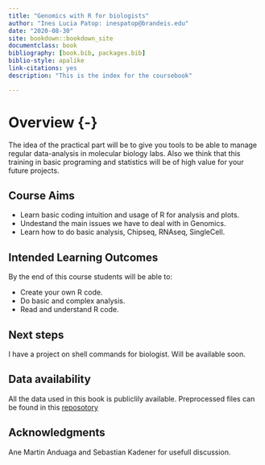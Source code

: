 ```yaml
--- 
title: "Genomics with R for biologists"
author: "Ines Lucia Patop: inespatop@brandeis.edu"
date: "2020-08-30"
site: bookdown::bookdown_site
documentclass: book
bibliography: [book.bib, packages.bib]
biblio-style: apalike
link-citations: yes
description: "This is the index for the coursebook"

---
```





# Overview {-}

The idea of the practical part will be to give you tools to be able to manage regular data-analysis in molecular biology labs. Also we think that this training in basic programing and statistics will be of high value for your future projects.

## Course Aims

* Learn basic coding intuition and usage of R for analysis and plots.
* Undestand the main issues we have to deal with in Genomics.
* Learn how to do basic analysis, Chipseq, RNAseq, SingleCell.

## Intended Learning Outcomes

By the end of this course students will be able to:

* Create your own R code.
* Do basic and complex analysis.
* Read and understand R code.

## Next steps

I have a project on shell commands for biologist. Will be available soon.

## Data availability

All the data used in this book is publiclily available. Preprocessed files can be found in this [reposotory](https://drive.google.com/drive/folders/1OcgvixGUpd3N2sU4ysnq1B-wOmi6uO27?usp=sharing)

## Acknowledgments

Ane Martin Anduaga and Sebastian Kadener for usefull discussion.




